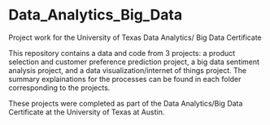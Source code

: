# Data_Analytics_Big_Data
Project work for the University of Texas Data Analytics/ Big Data Certificate

This repository contains a data and code from 3 projects: a product selection and customer preference prediction project, a big data sentiment analysis project, and a data visualization/internet of things project. The summary explainations for the processes can be found in each folder corresponding to the projects.

These projects were completed as part of the Data Analytics/Big Data Certificate at the University of Texas at Austin.
